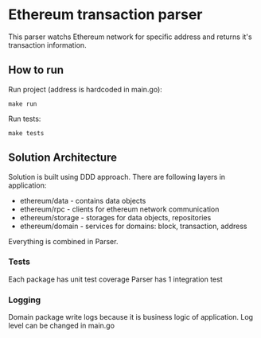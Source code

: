 # Ethereum transaction parser

This parser watchs Ethereum network for specific address and returns it's transaction information.

## How to run

Run project (address is hardcoded in main.go):

```
make run
```

Run tests:
```
make tests
```

## Solution Architecture

Solution is built using DDD approach. There are following layers in application:

* ethereum/data - contains data objects
* ethereum/rpc - clients for ethereum network communication
* ethereum/storage - storages for data objects, repositories
* ethereum/domain - services for domains: block, transaction, address

Everything is combined in Parser. 
 
### Tests

Each package has unit test coverage
Parser has 1 integration test

### Logging

Domain package write logs because it is business logic of application. 
Log level can be changed in main.go
